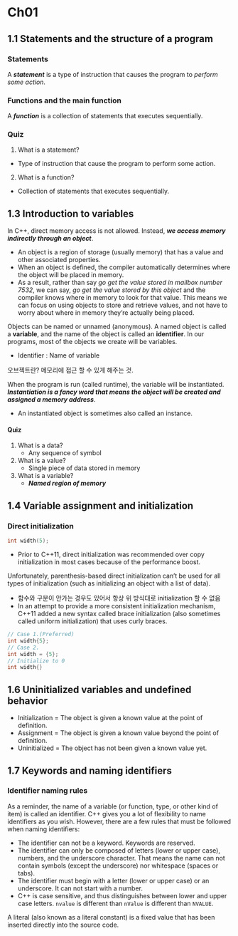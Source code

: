 # Ch01

## 1.1 Statements and the structure of a program

### Statements

A ***statement*** is a type of instruction that causes the program to *perform some action*.

### Functions and the main function

 A ***function*** is a collection of statements that executes sequentially.

### Quiz

1. What is a statement?

- Type of instruction that cause the program to perform some action.

2. What is a function?

- Collection of statements that executes sequentially.

## 1.3 Introduction to variables

In C++, direct memory access is not allowed. Instead, ***we access memory indirectly through an object***.

- An object is a region of storage (usually memory) that has a value and other associated properties.
- When an object is defined, the compiler automatically determines where the object will be placed in memory.
- As a result, rather than say *go get the value stored in mailbox number 7532*, we can say, *go get the value stored by this object* and the compiler knows where in memory to look for that value. This means we can focus on using objects to store and retrieve values, and not have to worry about where in memory they’re actually being placed.

Objects can be named or unnamed (anonymous). A named object is called a **variable**, and the name of the object is called an **identifier**. In our programs, most of the objects we create will be variables.

- Identifier : Name of variable

오브젝트란? 메모리에 접근 할 수 있게 해주는 것.

When the program is run (called runtime), the variable will be instantiated. ***Instantiation is a fancy word that means the object will be created and assigned a memory address***.

- An instantiated object is sometimes also called an instance.

#### Quiz

1. What is a data?
   - Any sequence of symbol
2. What is a value?
   - Single piece of data stored in memory
3. What is a variable?
   - ***Named region of memory***

## 1.4 Variable assignment and initialization

### Direct initialization

```c++
int width(5);
```

- Prior to C++11, direct initialization was recommended over copy initialization in most cases because of the performance boost.

Unfortunately, parenthesis-based direct initialization can’t be used for all types of initialization (such as initializing an object with a list of data).

- 함수와 구분이 안가는 경우도 있어서 항상 위 방식대로 initialization 할 수 없음
- In an attempt to provide a more consistent initialization mechanism, C++11 added a new syntax called brace initialization (also sometimes called uniform initialization) that uses curly braces.

```c++
// Case 1.(Preferred)
int width{5};
// Case 2.
int width = {5};
// Initialize to 0
int width{} 
```

## 1.6 Uninitialized variables and undefined behavior

- Initialization = The object is given a known value at the point of definition.
- Assignment = The object is given a known value beyond the point of definition.
- Uninitialized = The object has not been given a known value yet.

## 1.7 Keywords and naming identifiers

### Identifier naming rules

As a reminder, the name of a variable (or function, type, or other  kind of item) is called an identifier. C++ gives you a lot of flexibility to name identifiers as you wish. However, there are a few rules that must be followed when naming identifiers:

- The identifier can not be a keyword. Keywords are reserved.
- The identifier can only be composed of letters (lower or upper case), numbers, and the underscore character. That means the name can not contain symbols (except the underscore) nor whitespace (spaces or tabs).
- The identifier must begin with a letter (lower or upper case) or an underscore. It can not start with a number.
- C++ is case sensitive, and thus distinguishes between lower and upper case letters. `nvalue` is different than `nValue` is different than `NVALUE`.

 A literal (also known as a literal constant) is a fixed value that has been inserted directly into the source code.